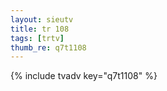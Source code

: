 ```yaml
--- 
layout: sieutv
title: tr 108
tags: [trtv]
thumb_re: q7t1108
---
```

{% include tvadv key="q7t1108" %} 
